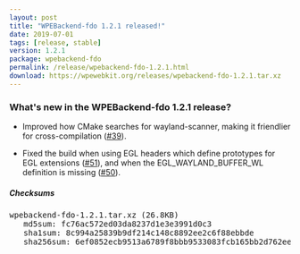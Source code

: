 ```yaml
---
layout: post
title: "WPEBackend-fdo 1.2.1 released!"
date: 2019-07-01
tags: [release, stable]
version: 1.2.1
package: wpebackend-fdo
permalink: /release/wpebackend-fdo-1.2.1.html
download: https://wpewebkit.org/releases/wpebackend-fdo-1.2.1.tar.xz
---
```



### What's new in the WPEBackend-fdo 1.2.1 release?

- Improved how CMake searches for wayland-scanner, making it friendlier for
  cross-compilation ([#39](https://github.com/Igalia/WPEBackend-fdo/pull/39)).

- Fixed the build when using EGL headers which define prototypes for
  EGL extensions ([#51](https://github.com/Igalia/WPEBackend-fdo/pull/51)),
  and when the EGL_WAYLAND_BUFFER_WL definition is missing
  ([#50](https://github.com/Igalia/WPEBackend-fdo/pull/50)).

##### Checksums

<pre>
wpebackend-fdo-1.2.1.tar.xz (26.8KB)
   md5sum: fc76ac572ed03da8237d1e3e3991d0c3
   sha1sum: 8c994a25839b9df214c148c8892ee2c6f88ebbde
   sha256sum: 6ef0852ecb9513a6789f8bbb9533083fcb165bb2d762eeb6d31e0b58c708cca0
</pre>
